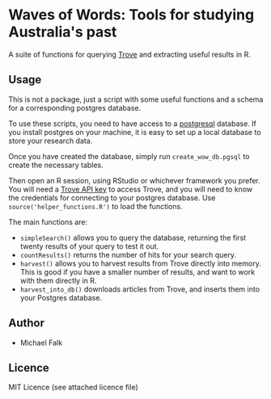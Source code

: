 # Waves of Words: Tools for studying Australia's past

A suite of functions for querying [Trove](https://trove.nla.gov.au) and extracting useful results in R.

## Usage

This is not a package, just a script with some useful functions and a schema for a corresponding postgres database.

To use these scripts, you need to have access to a [postgresql](https://www.postgresql.org/) database. If you install postgres on your machine, it is easy to set up a local database to store your research data.

Once you have created the database, simply run `create_wow_db.pgsql` to create the necessary tables.

Then open an R session, using RStudio or whichever framework you prefer. You will need a [Trove API key]() to access Trove, and you will need to know the credentials for connecting to your postgres database. Use `source('helper_functions.R')` to load the functions.

The main functions are:

* `simpleSearch()` allows you to query the database, returning the first twenty results of your query to test it out.
* `countResults()` returns the number of hits for your search query.
* `harvest()` allows you to harvest results from Trove directly into memory. This is good if you have a smaller number of results, and want to work with them directly in R.
* `harvest_into_db()` downloads articles from Trove, and inserts them into your Postgres database.

## Author

* Michael Falk

## Licence

MIT Licence (see attached licence file)